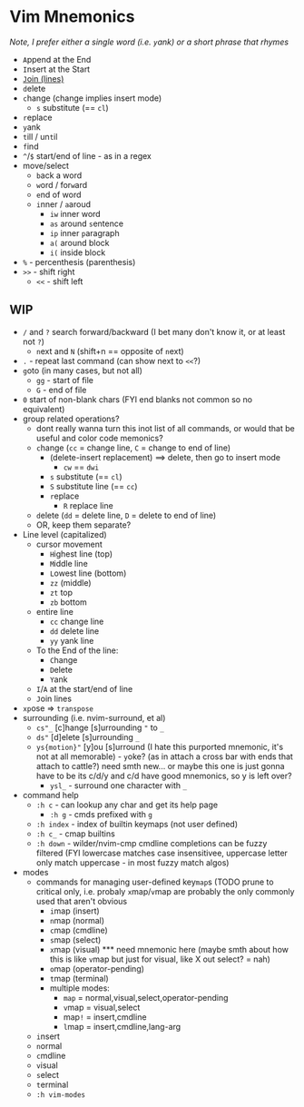 # Vim Mnemonics

*Note, I prefer either a single word (i.e. `y`ank) or a short phrase that rhymes*


- `A`ppend at the End
- `I`nsert at the Start
- [`J`oin (lines)](https://www.youtube.com/watch?v=1x9jRt53ZYA)
- `d`elete
- `c`hange (change implies insert mode)
    - `s` substitute (== `cl`)
- `r`eplace
- `y`ank
- `t`ill / un`t`il
- `f`ind
- `^`/`$` start/end of line - as in a regex
- move/select
    - `b`ack a word
    - `w`ord / for`w`ard
    - `e`nd of word
    - `i`nner / `a`aroud
        - `iw` inner word
        - `as` around `s`entence
        - `ip` inner `p`aragraph
        - `a(` around block
        - `i(` inside block
- `%` - percenthesis (parenthesis)
- `>>` - shift right
    - `<<` - shift left

## WIP

- `/` and `?` search forward/backward (I bet many don't know it, or at least not `?`)
    - `n`ext and `N` (shift+n == opposite of `n`ext)
- `.` - repeat last command (can show next to `<<`?)
- `g`oto (in many cases, but not all)
    - `gg` - start of file
    - `G` - end of file
- `0` start of non-blank chars (FYI end blanks not common so no equivalent)
- group related operations?
    - dont really wanna turn this inot list of all commands, or would that be useful and color code memonics?
    - `c`hange (`cc` = change line, `C` = change to end of line)
        - (delete-insert replacement) ==> delete, then go to insert mode
            - `cw` == `dwi`
        - `s` substitute (== `cl`)
        - `S` substitute line (== `cc`)
        - `r`eplace
            - `R` replace line
    - `d`elete (`dd` = delete line, `D` = delete to end of line)
    - OR, keep them separate?
- Line level (capitalized)
    - cursor movement
        - `H`ighest line (top)
        - `M`iddle line
        - `L`owest line (bottom)
        - `zz` (middle)
        - `zt` top
        - `zb` bottom
    - entire line
        - `cc` change line
        - `dd` delete line
        - `yy` yank line
    - To the End of the line:
        - `C`hange
        - `D`elete
        - `Y`ank
    - `I`/`A` at the start/end of line
    - `J`oin lines
- `xp`ose => `transpose`
- surrounding (i.e. nvim-surround, et al)
    - `cs"_` [c]hange [s]urrounding `"` to `_`
    - `ds"` [d]elete [s]urrounding `_`
    - `ys{motion}"` [y]ou [s]urround (I hate this purported mnemonic, it's not at all memorable) - `y`oke? (as in attach a cross bar with ends that attach to cattle?) need smth new... or maybe this one is just gonna have to be its c/d/y and c/d have good mnemonics, so y is left over?
        - `ysl_` - surround one character with `_`
- command help
    - `:h c` -  can lookup any char and get its help page
        - `:h g` - cmds prefixed with `g`
    - `:h index` - index of builtin keymaps (not user defined)
    - `:h c_` - cmap builtins
    - `:h down` - wilder/nvim-cmp cmdline completions can be fuzzy filtered (FYI lowercase matches case insensitivee, uppercase letter only match uppercase - in most fuzzy match algos)
- modes
    - commands for managing user-defined key`map`s  (TODO prune to critical only, i.e. probaly `x`map/`v`map are probably the only commonly used that aren't obvious
        - `i`map (insert)
        - `n`map (normal)
        - `c`map (cmdline)
        - `s`map (select)
        - `x`map (visual) *** need mnemonic here (maybe smth about how this is like `v`map but just for visual, like X out select? = nah)
        - `o`map (operator-pending)
        - `t`map (terminal)
        - multiple modes:
            - `map` = normal,visual,select,operator-pending
            - `v`map = visual,select
            - map`!` = insert,cmdline
            - `l`map = insert,cmdline,lang-arg
    - `i`nsert
    - `n`ormal
    - `c`mdline
    - `v`isual
    - `s`elect
    - `t`erminal
    - `:h vim-modes`
